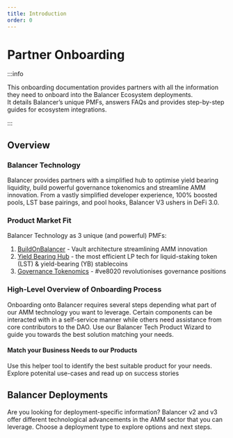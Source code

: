 ```yaml
---
title: Introduction
order: 0
---
```


# Partner Onboarding
:::info
<p> This onboarding documentation provides partners with all the information they need to onboard into the Balancer 
Ecosystem deployments.<br> 
It details Balancer’s unique PMFs, answers FAQs and provides step-by-step guides for ecosystem integrations. </p>
:::

## Overview
### Balancer Technology
Balancer provides partners with a simplified hub to optimise yield bearing liquidity, build powerful governance tokenomics 
and streamline AMM innovation. From a vastly simplified developer experience, 100% boosted pools, LST base pairings, 
and pool hooks, Balancer V3 ushers in DeFi 3.0.

### Product Market Fit
Balancer Technology as 3 unique (and powerful) PMFs:
1. [BuildOnBalancer](products/buildonbalancer.md) - Vault architecture streamlining AMM innovation
2. [Yield Bearing Hub](products/yieldhub.md) - the most efficient LP tech for liquid-staking token (LST) & yield-bearing (YB) stablecoins
3. [Governance Tokenomics](products/ve8020.md) - #ve8020 revolutionises governance positions

### High-Level Overview of Onboarding Process
Onboarding onto Balancer requires several steps depending what part of our AMM technology you want to leverage. Certain components can be interacted with
in a self-service manner while others need assistance from core contributors to the DAO. Use our Balancer Tech Product Wizard to guide you towards the best solution matching your needs.

#### Match your Business Needs to our Products
Use this helper tool to identify the best suitable product for your needs. Explore potenital use-cases and read up on success stories
<DecisionTree />


## Balancer Deployments
Are you looking for deployment-specific information? Balancer v2 and v3 offer different technological advancements in the AMM sector
that you can leverage. Choose a deployment type to explore options and next steps.
<PartnerOnboarding />

